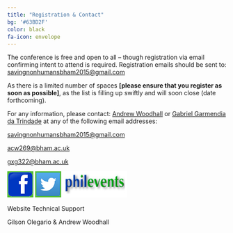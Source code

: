 ```yaml
---
title: "Registration & Contact"
bg: '#63BD2F'
color: black
fa-icon: envelope
---
```


The conference is free and open to all – though registration via email confirming intent to attend is required. Registration emails should be sent to: <savingnonhumansbham2015@gmail.com>

As there is a limited number of spaces <b>[please ensure that you register as soon as possible]</b>, as the list is filling up swiftly and will soon close (date forthcoming).

For any information, please contact: [Andrew Woodhall](https://bham.academia.edu/AndrewWoodhall) or [Gabriel Garmendia da Trindade](https://bham.academia.edu/GabrielGarmendia) at any of the following email addresses:

<savingnonhumansbham2015@gmail.com>

<acw269@bham.ac.uk>

<gxg322@bham.ac.uk>

<a href="https://www.facebook.com/savingnonhumansbham2015/timeline"><img src="/img/FBSmall2.png" border="0"></a>   <a href="https://twitter.com/Savingnonhumans"><img src="/img/T1.png" border="0"></a>   <a href="http://philevents.org/event/show/17141"><img src="/img/PE2.png" border="0"></a>

Website Technical Support
 
Gilson Olegario & Andrew Woodhall
